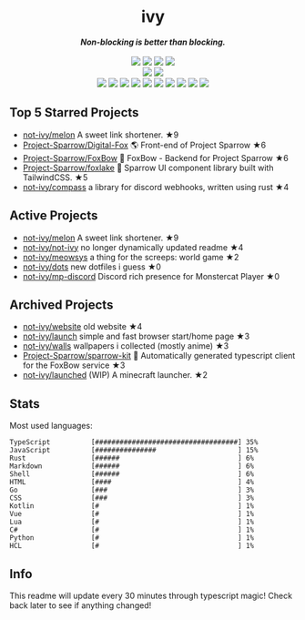 <!-- deno-fmt-ignore-file -->
<h1 align="center">ivy</h1>
<div align="center">
  <b><i>Non-blocking is better than blocking.</i></b>
  <br />
  <br />
  <img src="https://img.shields.io/badge/-Vim-%23ffcee0?logo=Vim&labelColor=4c566a" />
  <img src="https://img.shields.io/badge/-CLion-%23ffbeef?logo=CLion&labelColor=4c566a" />
  <img src="https://img.shields.io/badge/-IntellJ IDEA-%23ffb4ed?logo=IntelliJIDEA&labelColor=4c566a" />
  <img src="https://img.shields.io/badge/-Visual Studio Code-%23ffd3da?logo=VisualStudioCode&labelColor=4c566a" />
  <br />
  <img src="https://img.shields.io/badge/-macOS-%23ffaaea?logo=macOS&labelColor=4c566a" />
  <img src="https://img.shields.io/badge/-Linux-%23e9d3d0?logo=Linux&labelColor=4c566a" />
  <br />
<img src="https://img.shields.io/badge/-TypeScript-ece4db" />
<img src="https://img.shields.io/badge/-Go-d8e2dc" />
<img src="https://img.shields.io/badge/-Rust-e8e8e4" />
<img src="https://img.shields.io/badge/-JavaScript-ffd7ba" />
<img src="https://img.shields.io/badge/-other-fec89a" />
<img src="https://img.shields.io/badge/-Markdown-f8edeb" />
<img src="https://img.shields.io/badge/-Shell-ffe5d9" />
<img src="https://img.shields.io/badge/-Kotlin-fae1dd" />
<img src="https://img.shields.io/badge/-Vue-fcd5ce" />
<img src="https://img.shields.io/badge/-HTML-fec5bb" />
  <br />
</div>

## Top 5 Starred Projects

- [not-ivy/melon](https://github.com/not-ivy/melon) A sweet link shortener. ★9
- [Project-Sparrow/Digital-Fox](https://github.com/Project-Sparrow/Digital-Fox) 🌎 Front-end of Project Sparrow ★6
- [Project-Sparrow/FoxBow](https://github.com/Project-Sparrow/FoxBow) 🏹 FoxBow - Backend for Project Sparrow ★6
- [Project-Sparrow/foxlake](https://github.com/Project-Sparrow/foxlake) 🍰 Sparrow UI component library built with TailwindCSS. ★5
- [not-ivy/compass](https://github.com/not-ivy/compass) a library for discord webhooks, written using rust ★4

## Active Projects

- [not-ivy/melon](https://github.com/not-ivy/melon) A sweet link shortener. ★9
- [not-ivy/not-ivy](https://github.com/not-ivy/not-ivy) no longer dynamically updated readme ★4
- [not-ivy/meowsys](https://github.com/not-ivy/meowsys)   a thing for the screeps: world game ★2
- [not-ivy/dots](https://github.com/not-ivy/dots) new dotfiles i guess ★0
- [not-ivy/mp-discord](https://github.com/not-ivy/mp-discord) Discord rich presence for Monstercat Player ★0

## Archived Projects

- [not-ivy/website](https://github.com/not-ivy/website) old website ★4
- [not-ivy/launch](https://github.com/not-ivy/launch) simple and fast browser start/home page ★3
- [not-ivy/walls](https://github.com/not-ivy/walls) wallpapers i collected (mostly anime) ★3
- [Project-Sparrow/sparrow-kit](https://github.com/Project-Sparrow/sparrow-kit) 🤖 Automatically generated typescript client for the FoxBow service ★3
- [not-ivy/launched](https://github.com/not-ivy/launched) (WIP) A minecraft launcher. ★2

## Stats

Most used languages:
```
TypeScript          [###################################] 35%
JavaScript          [###############                    ] 15%
Rust                [######                             ] 6%
Markdown            [######                             ] 6%
Shell               [######                             ] 6%
HTML                [####                               ] 4%
Go                  [###                                ] 3%
CSS                 [###                                ] 3%
Kotlin              [#                                  ] 1%
Vue                 [#                                  ] 1%
Lua                 [#                                  ] 1%
C#                  [#                                  ] 1%
Python              [#                                  ] 1%
HCL                 [#                                  ] 1%
```

## Info

This readme will update every 30 minutes through typescript magic! Check back later to see if anything changed!
